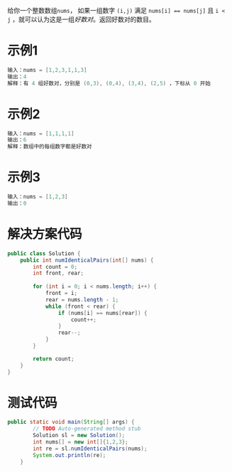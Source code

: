 给你一个整数数组`nums`， 如果一组数字 `(i,j)` 满足 `nums[i] == nums[j]` 且 `i < j` ，就可以认为这是一组*好数对*。返回好数对的数目。
# 示例1
```java
输入：nums = [1,2,3,1,1,3]
输出：4
解释：有 4 组好数对，分别是 (0,3), (0,4), (3,4), (2,5) ，下标从 0 开始
```
# 示例2
```java
输入：nums = [1,1,1,1]
输出：6
解释：数组中的每组数字都是好数对
```
# 示例3
```java
输入：nums = [1,2,3]
输出：0
```

# 解决方案代码
```java
public class Solution {
	public int numIdenticalPairs(int[] nums) {
		int count = 0;
		int front, rear;
		
		for (int i = 0; i < nums.length; i++) {
			front = i;
			rear = nums.length - 1;
			while (front < rear) {
				if (nums[i] == nums[rear]) {
					count++;
				}
				rear--;
			}
		}

		return count;
	}
}
```
# 测试代码
```java
public static void main(String[] args) {
		// TODO Auto-generated method stub
		Solution sl = new Solution();
		int nums[] = new int[]{1,2,3};
		int re = sl.numIdenticalPairs(nums);
		System.out.println(re);
	}
```


